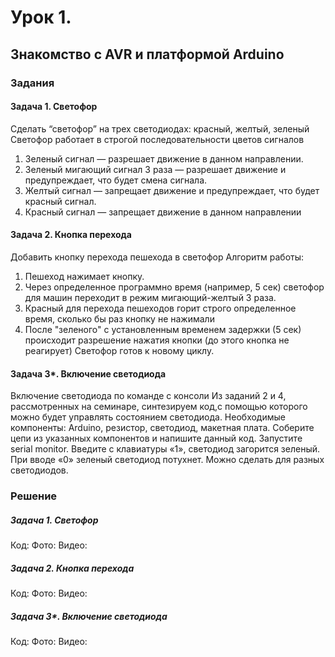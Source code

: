 # Урок 1. 

## Знакомство с AVR и платформой Arduino

### Задания

#### Задача 1. Светофор

Сделать “светофор” на трех светодиодах: красный, желтый, зеленый
Светофор работает в строгой последовательности цветов сигналов
1. Зеленый сигнал — разрешает движение в данном направлении.
2. Зеленый мигающий сигнал 3 раза — разрешает движение и предупреждает, что будет смена сигнала.
3. Желтый сигнал — запрещает движение и предупреждает, что будет красный сигнал.
4. Красный сигнал — запрещает движение в данном направлении

#### Задача 2. Кнопка перехода

Добавить кнопку перехода пешехода в светофор
Алгоритм работы:
1. Пешеход нажимает кнопку.
2. Через определенное программно время (например, 5 сек) светофор для машин переходит в режим
мигающий-желтый 3 раза.
3. Красный для перехода пешеходов горит строго определенное время, сколько бы раз кнопку не
нажимали
4. После "зеленого" с установленным временем задержки (5 сек) происходит разрешение нажатия
кнопки (до этого кнопка не реагирует)
Светофор готов к новому циклу.

#### Задача 3*. Включение светодиода

Включение светодиода по команде с консоли
Из заданий 2 и 4, рассмотренных на семинаре, синтезируем код,с помощью которого можно будет управлять
состоянием светодиода.
Необходимые компоненты: Arduino, резистор, светодиод, макетная плата.
Соберите цепи из указанных компонентов и напишите данный код. Запустите serial monitor. Введите с
клавиатуры «1», светодиод загорится зеленый. При вводе «0» зеленый светодиод потухнет. Можно сделать
для разных светодиодов.

### Решение

##### Задача 1. Светофор

Код:
Фото:
Видео:

##### Задача 2. Кнопка перехода

Код:
Фото:
Видео:

##### Задача 3*. Включение светодиода

Код:
Фото:
Видео: 


